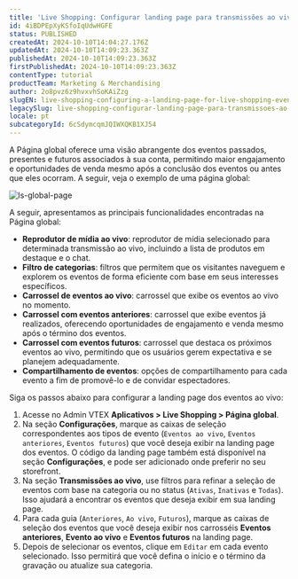 ```yaml
---
title: 'Live Shopping: Configurar landing page para transmissões ao vivo'
id: 4iBDPEpXyKSfoIqUdwHGFE
status: PUBLISHED
createdAt: 2024-10-10T14:04:27.176Z
updatedAt: 2024-10-10T14:09:23.363Z
publishedAt: 2024-10-10T14:09:23.363Z
firstPublishedAt: 2024-10-10T14:09:23.363Z
contentType: tutorial
productTeam: Marketing & Merchandising
author: 2o8pvz6z9hvxvhSoKAiZzg
slugEN: live-shopping-configuring-a-landing-page-for-live-shopping-events
legacySlug: live-shopping-configurar-landing-page-para-transmissoes-ao-vivo
locale: pt
subcategoryId: 6cSdymcqmJQIWXQKB1XJ54
---
```


A Página global oferece uma visão abrangente dos eventos passados, presentes e futuros associados à sua conta, permitindo maior engajamento e oportunidades de venda mesmo após a conclusão dos eventos ou antes que eles ocorram. A seguir, veja o exemplo de uma página global:

![ls-global-page](https://cdn.statically.io/gh/vtexdocs/help-center-content/refs/heads/main/docs/pt/tutorials/apps/live-shopping/live-shopping-configurar-landing-page-para-transmissoes-ao-vivo_1.png)

A seguir, apresentamos as principais funcionalidades encontradas na Página global:

* **Reprodutor de mídia ao vivo**: reprodutor de mídia selecionado para determinada transmissão ao vivo, incluindo a lista de produtos em destaque e o chat.
* **Filtro de categorias**: filtros que permitem que os visitantes naveguem e explorem os eventos de forma eficiente com base em seus interesses específicos.
* **Carrossel de eventos ao vivo**: carrossel que exibe os eventos ao vivo no momento.
* **Carrossel com eventos anteriores**: carrossel que exibe eventos já realizados, oferecendo oportunidades de engajamento e venda mesmo após o término dos eventos.
* **Carrossel com eventos futuros**: carrossel que destaca os próximos eventos ao vivo, permitindo que os usuários gerem expectativa e se planejem adequadamente.
* **Compartilhamento de eventos**: opções de compartilhamento para cada evento a fim de promovê-lo e de convidar espectadores.

Siga os passos abaixo para configurar a landing page dos eventos ao vivo:

1. Acesse no Admin VTEX **Aplicativos > Live Shopping > Página global**.
3. Na seção **Configurações**, marque as caixas de seleção correspondentes aos tipos de evento (`Eventos ao vivo`, `Eventos anteriores`, `Eventos futuros`) que você deseja exibir na landing page dos eventos.
O código da landing page também está disponível na seção **Configurações**, e  pode ser adicionado onde preferir no seu storefront.
4. Na seção **Transmissões ao vivo**, use filtros para refinar a seleção de eventos com base na categoria ou no status (`Ativas`, `Inativas` e `Todas`). Isso ajudará a encontrar os eventos que deseja exibir em sua landing page.
5. Para cada guia (`Anteriores`, `Ao vivo`, `Futuros`), marque as caixas de seleção dos eventos que você deseja exibir nos carrosséis **Eventos anteriores**, **Evento ao vivo** e **Eventos futuros** na landing page.
6. Depois de selecionar os eventos, clique em `Editar` em cada evento selecionado. Isso permitirá que você defina o início e o término da gravação ou atualize sua categoria.
